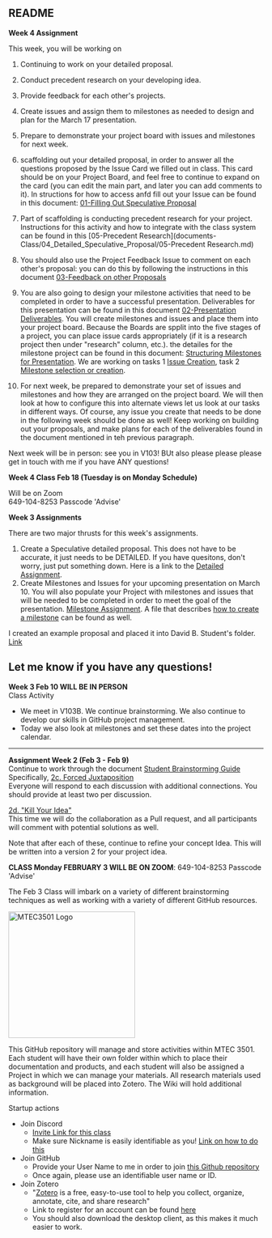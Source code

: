 ## README

**Week 4 Assignment**

This week, you will be working on 
1. Continuing to work on your detailed proposal.
2. Conduct precedent research on your developing idea.
3. Provide feedback for each other's projects.
4. Create issues and assign them to milestones as needed to design and plan for the March 17 presentation.
5. Prepare to demonstrate your project board with issues and milestones for next week.


1. scaffolding out your detailed proposal, in order to answer all the questions proposed by the Issue Card we filled out in class.  This card should be on your Project Board, and feel free to continue to expand on the card (you can edit the main part, and later you can add comments to it). In structions for how to access anfd fill out your Issue can be found in this document: [01-Filling Out Speculative Proposal](https://github.com/entertainmenttechnology/Smith-MTEC3501-HD13-2025S/blob/main/documents-Class/04_Detailed_Speculative_Proposal/01-Filling_Out_Speculative_Proposal_issue.md)

2. Part of scaffolding is conducting precedent research for your project.  Instructions for this activity and how to integrate with the class system can be found in this [05-Precedent Research](documents-Class/04_Detailed_Speculative_Proposal/05-Precedent Research.md)


3. You should also use the Project Feedback Issue to comment on each other's proposal:  you can do this by following the instructions in this document [03-Feedback on other Proposals](https://github.com/entertainmenttechnology/Smith-MTEC3501-HD13-2025S/blob/main/documents-Class/04_Detailed_Speculative_Proposal/03-Feedback%20on%20Other%20Proposals.md)  

4. You are also going to design your milestone activities that need to be completed in order to have a successful presentation.  Deliverables for this presentation can be found in this document [02-Presentation Deliverables](https://github.com/entertainmenttechnology/Smith-MTEC3501-HD13-2025S/blob/main/documents-Class/04_Detailed_Speculative_Proposal/02-Presentation_Deliverables.md).  You will create milestones and issues and place them into your project board.  Because the Boards are spplit into the five stages of a project, you can place issue cards appropriately (if it is a research project then under "research" column, etc.).  the detailes for the milestone project can be found in this document: [Structuring Milestones for Presentation](documents-Class/03_ProjectTracking/03-Structuring_Milestones_for_Presentation.md).  We are working on tasks 1 [Issue Creation](https://github.com/entertainmenttechnology/Smith-MTEC3501-HD13-2025S/blob/main/documents-Class/03_ProjectTracking/03-Structuring_Milestones_for_Presentation.md#task-1-develop-a-set-of-issues-for-milestone-tracking-github-issues),  task 2 [Milestone selection or creation](https://github.com/entertainmenttechnology/Smith-MTEC3501-HD13-2025S/blob/main/documents-Class/03_ProjectTracking/03-Structuring_Milestones_for_Presentation.md#task-2-select-or-create-milestones-for-your-issues).  

5. For next week, be prepared to demonstrate your set of issues and milestones and how they are arranged on the project board.  We will then look at how to configure this into alternate views let us look at our tasks in different ways.  Of course, any issue you create that needs to be done in the following week should be done as well!  Keep working on building out your proposals, and make plans for each of the deliverables found in the document mentioned in teh previous paragraph.  

Next week will be in person:  see you in V103!  BUt also please please please get in touch with me if you have ANY questions!  



**Week 4 Class Feb 18 (Tuesday is on Monday Schedule)**  

Will be on Zoom  
649-104-8253 Passcode 'Advise'

**Week 3 Assignments**

There are two major thrusts for this week's assignments.

1. Create a Speculative detailed proposal.  This does not have to be accurate, it just needs to be DETAILED.  If you have quesitons, don't worry, just put something down.
Here is a link to the [Detailed Assignment](https://github.com/entertainmenttechnology/Smith-MTEC3501-HD13-2025S/blob/main/documents-Class/03_ProjectTracking/03-Detailed-Speculative-Proposal.md).
2. Create Milestones and Issues for your upcoming presentation on March 10.  You will also populate your Project with milestones and issues that will be needed to be completed in order to meet the goal of the presentation. [Milestone Assignment](https://github.com/entertainmenttechnology/Smith-MTEC3501-HD13-2025S/blob/main/documents-Class/03_ProjectTracking/03-Structuring_Milestones_for_Presentation.md).  A file that describes [how to create a milestone](https://github.com/entertainmenttechnology/Smith-MTEC3501-HD13-2025S/blob/main/documents-Class/03_ProjectTracking/Create_A_Milestone.md) can be found as well.

I created an example proposal and placed it into David B. Student's folder.   [Link](https://github.com/entertainmenttechnology/Smith-MTEC3501-HD13-2025S/blob/main/projects/David-Student/DBStudent-Clamorous%20ELF%20Detailed%20Speculative%20Proposal.md)  

Let me know if you have any questions!
---
**Week 3 Feb 10 WILL BE IN PERSON**   
Class Activity
- We meet in V103B.  We continue brainstorming.  We also continue to develop our skills in GitHub project management.  
- Today we also look at milestones and set these dates into the project calendar.

---

**Assignment Week 2 (Feb 3 - Feb 9)**  
Continue to work through the document [Student Brainstorming Guide](https://github.com/entertainmenttechnology/Smith-MTEC3501-HD13-2025S/blob/main/documents-Class/02_Brainstorming/02_Student_Brainstorming_Guide.md)   
Specifically, 
[2c. Forced Juxtaposition](https://github.com/entertainmenttechnology/Smith-MTEC3501-HD13-2025S/blob/main/documents-Class/02_Brainstorming/02_Student_Brainstorming_Guide.md#c-forced-juxtaposition-github-discussions)  
Everyone will respond to each discussion with additional connections.  You should provide at least two per discussion.  

[2d. "Kill Your Idea"](https://github.com/entertainmenttechnology/Smith-MTEC3501-HD13-2025S/blob/main/documents-Class/02_Brainstorming/02_Student_Brainstorming_Guide.md#d-kill-your-idea-test-github-pull-requests)  
This time we will do the collaboration as a Pull request, and all participants will comment with potential solutions as well.  

Note that after each of these, continue to refine your concept Idea.  This will be written into a version 2 for your project idea.




**CLASS Monday FEBRUARY 3 WILL BE ON ZOOM**: 649-104-8253 Passcode 'Advise'  

The Feb 3 Class will imbark on a variety of different brainstorming techniques as well as working with a variety of different GitHub resources.


<img src="https://raw.githubusercontent.com/davidbrucesmith/Smith-MTEC3501-HD13-2025S/main/assets/images/DALL%C2%B7E%202025-01-26%2010.48.43%20-%20MTEC3501-logo%20.jpeg"  alt="MTEC3501 Logo" style="width: 250px; height: auto;">

This GitHub repository will manage and store activities within MTEC 3501.  Each student will have their own folder within which to place their documentation and products, and each student will also be assigned a Project in which we can manage your materials.  All research materials used as background will be placed into Zotero. The Wiki will hold additional information.  

Startup actions

- Join Discord
  - [Invite Link for this class](https://discord.gg/w2KpK6JRfJ)
  - Make sure Nickname is easily identifiable as you! [Link on how to do this](https://www.wikihow.com/Change-Discord-Nickname)
- Join GitHub
  - Provide your User Name to me in order to join [this Github repository](https://github.com/entertainmenttechnology/Smith-MTEC3501-HD13-2025S)
  - Once again, please use an identifiable user name or ID.
- Join Zotero
  - "[Zotero](https://www.zotero.org/) is a free, easy-to-use tool to help you collect, organize, annotate, cite, and share research"
  - Link to register for an account can be found [here](https://www.zotero.org/user/register/)
  - You should also download the desktop client, as this makes it much easier to work.

 

